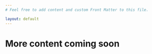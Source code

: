 ```yaml
---
# Feel free to add content and custom Front Matter to this file.

layout: default
---
```

# More content coming soon
